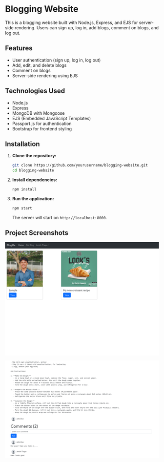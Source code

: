 # Blogging Website

This is a blogging website built with Node.js, Express, and EJS for server-side rendering. Users can sign up, log in, add blogs, comment on blogs, and log out.

## Features

- User authentication (sign up, log in, log out)
- Add, edit, and delete blogs
- Comment on blogs
- Server-side rendering using EJS

## Technologies Used

- Node.js
- Express
- MongoDB with Mongoose
- EJS (Embedded JavaScript Templates)
- Passport.js for authentication
- Bootstrap for frontend styling

## Installation

1. **Clone the repository:**
    ```bash
    git clone https://github.com/yourusername/blogging-website.git
    cd blogging-website
    ```

2. **Install dependencies:**
    ```bash
    npm install
    ```

4. **Run the application:**
    ```bash
    npm start
    ```

    The server will start on `http://localhost:8000`.

## Project Screenshots


![alt text](image.png)

![alt text](image-1.png)